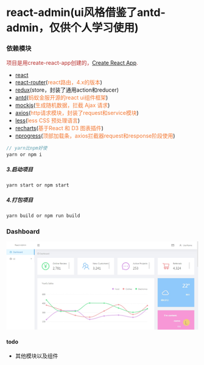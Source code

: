 # react-admin(ui风格借鉴了antd-admin，仅供个人学习使用)

### 依赖模块
<span style="color: rgb(184,49,47);">项目是用create-react-app创建的，[Create React App](https://github.com/facebook/create-react-app).</span>

- [react](https://facebook.github.io/react/)
- [react-router](https://reacttraining.com/react-router/)(<span style="color: rgb(243,121,52);">react路由，4.x的版本</span>)
- [redux](https://redux.js.org/)(store，封装了通用action和reducer)
- [antd](https://ant.design/index-cn)(<span style="color: rgb(243,121,52);">蚂蚁金服开源的react ui组件框架</span>)
- [mockjs](http://mockjs.com/)(<span style="color: rgb(243,121,52);">生成随机数据，拦截 Ajax 请求</span>)
- [axios](https://github.com/mzabriskie/axios)(<span style="color: rgb(243,121,52);">http请求模块，封装了request和service模块</span>)
- [less](http://lesscss.cn/)(<span style="color: rgb(243,121,52);">less CSS 预处理语言</span>)
- [recharts](http://recharts.org/#/zh-CN/)(<span style="color: rgb(243,121,52);">基于React 和 D3 图表插件</span>)
- [nprogress](https://github.com/rstacruz/nprogress)(<span style="color: rgb(243,121,52);">顶部加载条，axios拦截器request和response阶段使用</span>)

```js
// yarn比npm好使
yarn or npm i
```
##### 3.启动项目
```js
yarn start or npm start
```
##### 4.打包项目
```js
yarn build or npm run build
```

### Dashboard
<p align="center">
  <img width="900" src="./public/images/dashboard-react.jpg">
</p>

#### todo
- 其他模块以及组件
